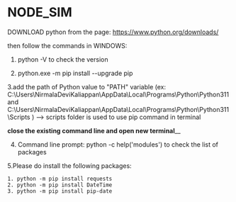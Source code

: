 # NODE_SIM
DOWNLOAD python from the page: https://www.python.org/downloads/

then follow the commands in WINDOWS: 

1. python -V to check the version


2. python.exe -m pip install --upgrade pip

3.add the path of Python value to "PATH" variable
(ex: C:\Users\NirmalaDeviKaliappan\AppData\Local\Programs\Python\Python311 and  C:\Users\NirmalaDeviKaliappan\AppData\Local\Programs\Python\Python311\Scripts ) --> scripts folder is used to use pip command in terminal

____________close the existing command line and open new terminal______________

4. Command line prompt: python -c help('modules')  to check the list of packages

5.Please do install the following packages: 

	1. python -m pip install requests
	2. python -m pip install DateTime
	3. python -m pip install pip-date
